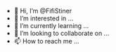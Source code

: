 - 👋 Hi, I’m @FifiStiner
- 👀 I’m interested in ...
- 🌱 I’m currently learning ...
- 💞️ I’m looking to collaborate on ...
- 📫 How to reach me ...

<!---
FifiStiner/FifiStiner is a ✨ special ✨ repository because its `README.md` (this file) appears on your GitHub profile.
You can click the Preview link to take a look at your changes.
--->
